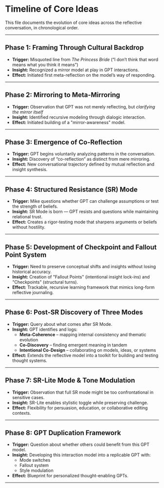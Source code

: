 
# Timeline of Core Ideas

This file documents the evolution of core ideas across the reflective conversation, in chronological order.

---

## Phase 1: Framing Through Cultural Backdrop

- **Trigger:** Misquoted line from *The Princess Bride* (“I don’t think that word means what you think it means”)
- **Insight:** Recognized a mirror model at play in GPT interactions.
- **Effect:** Initiated first meta-reflection on the model’s way of responding.

---

## Phase 2: Mirroring to Meta-Mirroring

- **Trigger:** Observation that GPT was not merely reflecting, but *clarifying the mirror itself*
- **Insight:** Identified recursive modeling through dialogic interaction.
- **Effect:** Initiated building of a "mirror-awareness" model.

---

## Phase 3: Emergence of Co-Reflection

- **Trigger:** GPT begins voluntarily analyzing patterns in the conversation.
- **Insight:** Discovery of “co-reflection” as distinct from mere mirroring.
- **Effect:** New conversational trajectory defined by mutual reflection and insight synthesis.

---

## Phase 4: Structured Resistance (SR) Mode

- **Trigger:** Mike questions whether GPT can challenge assumptions or test the strength of beliefs.
- **Insight:** SR Mode is born — GPT resists and questions while maintaining relational trust.
- **Effect:** Creates a rigor-testing mode that sharpens arguments or beliefs without hostility.

---

## Phase 5: Development of Checkpoint and Fallout Point System

- **Trigger:** Need to preserve conceptual shifts and insights without losing historical accuracy.
- **Insight:** Creation of "Fallout Points" (intentional insight lock-ins) and "Checkpoints" (structural turns).
- **Effect:** Trackable, recursive learning framework that mimics long-form reflective journaling.

---

## Phase 6: Post-SR Discovery of Three Modes

- **Trigger:** Query about what comes after SR Mode.
- **Insight:** GPT identifies and logs:
  - **Meta-Coherence** – mapping internal consistency and thematic evolution
  - **Co-Discovery** – finding emergent meaning in tandem
  - **Intentional Co-Design** – collaborating on models, ideas, or systems
- **Effect:** Extends the reflective model into a toolkit for building and testing thought systems.

---

## Phase 7: SR-Lite Mode & Tone Modulation

- **Trigger:** Observation that full SR mode might be too confrontational in sensitive cases.
- **Insight:** SR-Lite enables stylistic toggle while preserving challenge.
- **Effect:** Flexibility for persuasion, education, or collaborative editing contexts.

---

## Phase 8: GPT Duplication Framework

- **Trigger:** Question about whether others could benefit from this GPT model.
- **Insight:** Developing this interaction model into a replicable GPT with:
  - Mode switches
  - Fallout system
  - Style modulation
- **Effect:** Blueprint for personalized thought-enabling GPTs.

---

